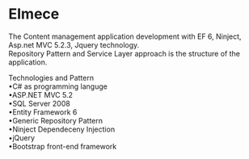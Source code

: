 # EImece
 The Content management application development with EF 6, Ninject, Asp.net MVC 5.2.3, Jquery technology. <br>
 Repository Pattern and Service Layer approach is the structure of the application.  <br>


Technologies and Pattern  <br>
•C# as programming languge <br>
•ASP.NET MVC 5.2 <br>
•SQL Server 2008 <br>
•Entity Framework 6 <br>
•Generic Repository Pattern  <br>
•Ninject Dependeceny Injection <br>
•jQuery  <br>
•Bootstrap front-end framework  <br>
